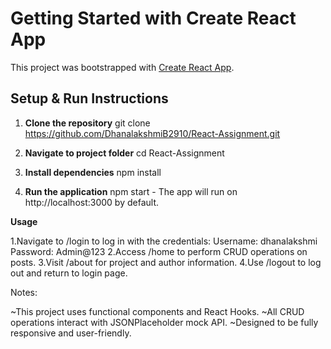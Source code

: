 # Getting Started with Create React App

This project was bootstrapped with [Create React App](https://github.com/facebook/create-react-app).

## Setup & Run Instructions

1. **Clone the repository**
   git clone https://github.com/DhanalakshmiB2910/React-Assignment.git

2. **Navigate to project folder**
   cd React-Assignment

3. **Install dependencies**
   npm install

4. **Run the application**
   npm start - The app will run on http://localhost:3000
   by default.

**Usage**

1.Navigate to /login to log in with the credentials:
Username: dhanalakshmi
Password: Admin@123
2.Access /home to perform CRUD operations on posts.
3.Visit /about for project and author information.
4.Use /logout to log out and return to login page.

Notes:

~This project uses functional components and React Hooks.
~All CRUD operations interact with JSONPlaceholder mock API.
~Designed to be fully responsive and user-friendly.
